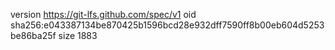 version https://git-lfs.github.com/spec/v1
oid sha256:e043387134be870425b1596bcd28e932dff7590ff8b00eb604d5253be86ba25f
size 1883
